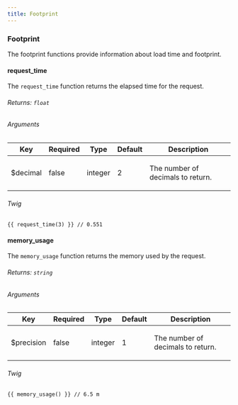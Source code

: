 ```yaml
---
title: Footprint
---
```


### Footprint

The footprint functions provide information about load time and footprint.

#### request_time

The `request_time` function returns the elapsed time for the request.

###### Returns: `float`

###### Arguments

<table class="table table-bordered table-striped">

<thead>

<tr>

<th>Key</th>

<th>Required</th>

<th>Type</th>

<th>Default</th>

<th>Description</th>

</tr>

</thead>

<tbody>

<tr>

<td>

$decimal

</td>

<td>

false

</td>

<td>

integer

</td>

<td>

2

</td>

<td>

The number of decimals to return.

</td>

</tr>

</tbody>

</table>

###### Twig

    {{ request_time(3) }} // 0.551

#### memory_usage

The `memory_usage` function returns the memory used by the request.

###### Returns: `string`

###### Arguments

<table class="table table-bordered table-striped">

<thead>

<tr>

<th>Key</th>

<th>Required</th>

<th>Type</th>

<th>Default</th>

<th>Description</th>

</tr>

</thead>

<tbody>

<tr>

<td>

$precision

</td>

<td>

false

</td>

<td>

integer

</td>

<td>

1

</td>

<td>

The number of decimals to return.

</td>

</tr>

</tbody>

</table>

###### Twig

    {{ memory_usage() }} // 6.5 m
